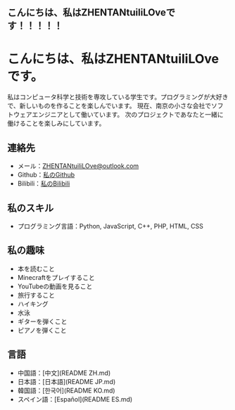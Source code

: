 ## こんにちは、私はZHENTANtuiliLOveです！！！！！
# こんにちは、私はZHENTANtuiliLOveです。
私はコンピュータ科学と技術を専攻している学生です。プログラミングが大好きで、新しいものを作ることを楽しんでいます。
現在、南京の小さな会社でソフトウェアエンジニアとして働いています。
次のプロジェクトであなたと一緒に働けることを楽しみにしています。

## 連絡先
- メール：ZHENTANtuiliLOve@outlook.com
- Github：[私のGithub](https://github.com/zhentantuililove)
- Bilibili：[私のBilibili](https://space.bilibili.com/3546615801449334?spm_id_from=333.337.0.0)

## 私のスキル
- プログラミング言語：Python, JavaScript, C++, PHP, HTML, CSS

## 私の趣味
- 本を読むこと
- Minecraftをプレイすること
- YouTubeの動画を見ること
- 旅行すること
- ハイキング
- 水泳
- ギターを弾くこと
- ピアノを弾くこと

## 言語
- 中国語：[中文](README ZH.md)
- 日本語：[日本語](README JP.md)
- 韓国語：[한국어](README KO.md)
- スペイン語：[Español](README ES.md)
